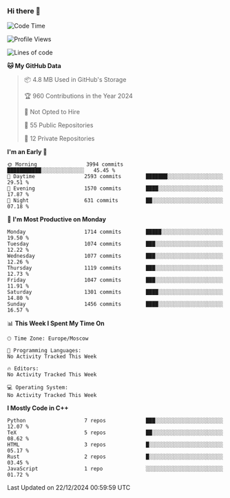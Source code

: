 ### Hi there 👋

<!--
**SemenMartynov/SemenMartynov** is a ✨ _special_ ✨ repository because its `README.md` (this file) appears on your GitHub profile.

Here are some ideas to get you started:

- 🔭 I’m currently working on ...
- 🌱 I’m currently learning ...
- 👯 I’m looking to collaborate on ...
- 🤔 I’m looking for help with ...
- 💬 Ask me about ...
- 📫 How to reach me: ...
- 😄 Pronouns: ...
- ⚡ Fun fact: ...
-->

<!--START_SECTION:waka-->
![Code Time](http://img.shields.io/badge/Code%20Time-0%20secs-blue)

![Profile Views](http://img.shields.io/badge/Profile%20Views-0-blue)

![Lines of code](https://img.shields.io/badge/From%20Hello%20World%20I%27ve%20Written-6.8%20million%20lines%20of%20code-blue)

**🐱 My GitHub Data** 

> 📦 4.8 MB Used in GitHub's Storage 
 > 
> 🏆 960 Contributions in the Year 2024
 > 
> 🚫 Not Opted to Hire
 > 
> 📜 55 Public Repositories 
 > 
> 🔑 12 Private Repositories 
 > 
**I'm an Early 🐤** 

```text
🌞 Morning                3994 commits        ███████████░░░░░░░░░░░░░░   45.45 % 
🌆 Daytime                2593 commits        ███████░░░░░░░░░░░░░░░░░░   29.51 % 
🌃 Evening                1570 commits        ████░░░░░░░░░░░░░░░░░░░░░   17.87 % 
🌙 Night                  631 commits         ██░░░░░░░░░░░░░░░░░░░░░░░   07.18 % 
```
📅 **I'm Most Productive on Monday** 

```text
Monday                   1714 commits        █████░░░░░░░░░░░░░░░░░░░░   19.50 % 
Tuesday                  1074 commits        ███░░░░░░░░░░░░░░░░░░░░░░   12.22 % 
Wednesday                1077 commits        ███░░░░░░░░░░░░░░░░░░░░░░   12.26 % 
Thursday                 1119 commits        ███░░░░░░░░░░░░░░░░░░░░░░   12.73 % 
Friday                   1047 commits        ███░░░░░░░░░░░░░░░░░░░░░░   11.91 % 
Saturday                 1301 commits        ████░░░░░░░░░░░░░░░░░░░░░   14.80 % 
Sunday                   1456 commits        ████░░░░░░░░░░░░░░░░░░░░░   16.57 % 
```


📊 **This Week I Spent My Time On** 

```text
🕑︎ Time Zone: Europe/Moscow

💬 Programming Languages: 
No Activity Tracked This Week

🔥 Editors: 
No Activity Tracked This Week

💻 Operating System: 
No Activity Tracked This Week
```

**I Mostly Code in C++** 

```text
Python                   7 repos             ███░░░░░░░░░░░░░░░░░░░░░░   12.07 % 
TeX                      5 repos             ██░░░░░░░░░░░░░░░░░░░░░░░   08.62 % 
HTML                     3 repos             █░░░░░░░░░░░░░░░░░░░░░░░░   05.17 % 
Rust                     2 repos             █░░░░░░░░░░░░░░░░░░░░░░░░   03.45 % 
JavaScript               1 repo              ░░░░░░░░░░░░░░░░░░░░░░░░░   01.72 % 
```




 Last Updated on 22/12/2024 00:59:59 UTC
<!--END_SECTION:waka-->